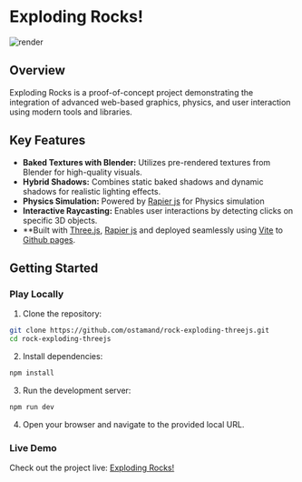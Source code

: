# Exploding Rocks!

![render](static/render.png)

## Overview

Exploding Rocks is a proof-of-concept project demonstrating the integration of advanced web-based graphics, physics, and user interaction using modern tools and libraries.

## Key Features

-   **Baked Textures with Blender:** Utilizes pre-rendered textures from Blender for high-quality visuals.
-   **Hybrid Shadows:** Combines static baked shadows and dynamic shadows for realistic lighting effects.
-   **Physics Simulation:** Powered by [Rapier js](https://rapier.rs/) for Physics simulation
-   **Interactive Raycasting:** Enables user interactions by detecting clicks on specific 3D objects.
-   \*\*Built with [Three.js](https://threejs.org/), [Rapier js](https://rapier.rs/) and deployed seamlessly using [Vite](https://vite.dev/) to [Github pages](https://pages.github.com/).

## Getting Started

### Play Locally

1. Clone the repository:

```bash
git clone https://github.com/ostamand/rock-exploding-threejs.git
cd rock-exploding-threejs
```

2. Install dependencies:

```bash
npm install
```

3. Run the development server:

```bash
npm run dev
```

4. Open your browser and navigate to the provided local URL.

### Live Demo

Check out the project live: [Exploding Rocks!](https://ostamand.github.io/rock-exploding-threejs/)

